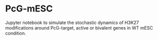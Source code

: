 # PcG-mESC
Jupyter notebook to simulate the stochastic dynamics of H3K27 modifications around PcG-target, active or bivalent genes in WT mESC condition.
